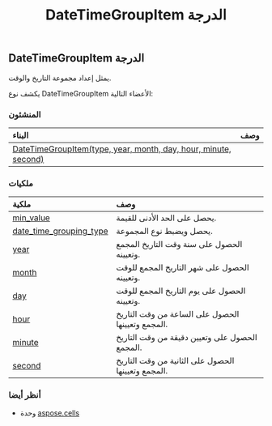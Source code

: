 ﻿---
title: DateTimeGroupItem الدرجة
second_title: Aspose.Cells for Python via .NET API المراجع
description:
type: docs
weight: 450
url: /ar/python-net/aspose.cells/datetimegroupitem/
is_root: false
---
##  DateTimeGroupItem الدرجة
يمثل إعداد مجموعة التاريخ والوقت.



يكشف نوع DateTimeGroupItem الأعضاء التالية:

###  المنشئون
| البناء| وصف|
| :- | :- |
| [DateTimeGroupItem(type, year, month, day, hour, minute, second)](/cells/ar/python-net/aspose.cells/datetimegroupitem/__init__/#DateTimeGroupingType-int-int-int-int-int-int) |  |


###  ملكيات
| ملكية| وصف|
| :- | :- |
| [min_value](/cells/ar/python-net/aspose.cells/datetimegroupitem/min_value) | يحصل على الحد الأدنى للقيمة.|
| [date_time_grouping_type](/cells/ar/python-net/aspose.cells/datetimegroupitem/date_time_grouping_type) | يحصل ويضبط نوع المجموعة.|
| [year](/cells/ar/python-net/aspose.cells/datetimegroupitem/year) | الحصول على سنة وقت التاريخ المجمع وتعيينه.|
| [month](/cells/ar/python-net/aspose.cells/datetimegroupitem/month) | الحصول على شهر التاريخ المجمع للوقت وتعيينه.|
| [day](/cells/ar/python-net/aspose.cells/datetimegroupitem/day) | الحصول على يوم التاريخ المجمع للوقت وتعيينه.|
| [hour](/cells/ar/python-net/aspose.cells/datetimegroupitem/hour) | الحصول على الساعة من وقت التاريخ المجمع وتعيينها.|
| [minute](/cells/ar/python-net/aspose.cells/datetimegroupitem/minute) | الحصول على وتعيين دقيقة من وقت التاريخ المجمع.|
| [second](/cells/ar/python-net/aspose.cells/datetimegroupitem/second) | الحصول على الثانية من وقت التاريخ المجمع وتعيينها.|



###  أنظر أيضا
* وحدة [aspose.cells](..)
